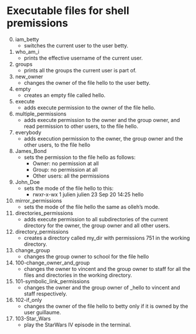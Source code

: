 # Executable files for shell premissions
0. iam_betty
   - switches the current user to the user betty.
1. who_am_i
   - prints the effective username of the current user.
2. groups
   - prints all the groups the current user is part of.
3. new_owner
   - changes the owner of the file hello to the user betty.
4. empty
   - creates an empty file called hello.
5. execute
   - adds execute permission to the owner of the file hello.
6. multiple_permissions
   - adds execute permission to the owner and the group owner, and read permission to other users, to the file hello.
7. everybody
   - adds execution permission to the owner, the group owner and the other users, to the file hello
8. James_Bond
   - sets the permission to the file hello as follows:
     - Owner: no permission at all
     - Group: no permission at all
     - Other users: all the permissions
9. John_Doe
   - sets the mode of the file hello to this:
     - rwxr-x-wx 1 julien julien 23 Sep 20 14:25 hello
10. mirror_permissions
    - sets the mode of the file hello the same as olleh’s mode.
11. directories_permissions
    - adds execute permission to all subdirectories of the current directory for the owner, the group owner and all other users.
12. directory_permissions
    - creates a directory called my_dir with permissions 751 in the working directory.
13. change_group
    - changes the group owner to school for the file hello
14. 100-change_owner_and_group
    -  changes the owner to vincent and the group owner to staff for all the files and directories in the working directory.
15. 101-symbolic_link_permissions
    -  changes the owner and the group owner of _hello to vincent and staff respectively.
16. 102-if_only
    - changes the owner of the file hello to betty only if it is owned by the user guillaume.
17. 103-Star_Wars
    - play the StarWars IV episode in the terminal.
